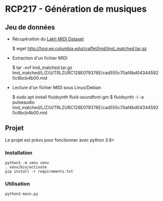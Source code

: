 # RCP217 - Génération de musiques

## Jeu de données

 - Récupération du [Lakh MIDI Dataset](https://colinraffel.com/projects/lmd/)


    $ wget http://hog.ee.columbia.edu/craffel/lmd/lmd_matched.tar.gz
 
 - Extraction d'un fichier MIDI


     $ tar -xvf lmd_matched.tar.gz lmd_matched/L/Z/U/TRLZURC128E079376E/cad555c70af4bd043445920c8bcb4b00.mid

 - Lecture d'un fichier MIDI sous Linux/Debian


     $ sudo apt install fluidsynth fluid-soundfont-gm
     $ fluidsynth -i -a pulseaudio lmd_matched/L/Z/U/TRLZURC128E079376E/cad555c70af4bd043445920c8bcb4b00.mid

## Projet

Le projet est prévu pour fonctionner avec python 3.8+

### Installation

    python3 -m venv venv
    . venv/bin/activate
    pip install -r requirements.txt

### Utilisation

    python3 main.py
    
